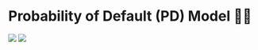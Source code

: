 # Probability of Default (PD) Model ✍🏻

![](https://img.shields.io/badge/Editor-Google%20Colab-brightgreen)
![](https://img.shields.io/badge/Code-Python-blue)
